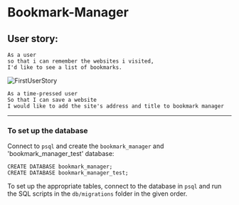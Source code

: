 # Bookmark-Manager

## User story:
```
As a user
so that i can remember the websites i visited,
I'd like to see a list of bookmarks.

```
![FirstUserStory](https://i.imgur.com/v6fHGkZ.png)

```
As a time-pressed user
So that I can save a website
I would like to add the site's address and title to bookmark manager
```
---

### To set up the database

Connect to `psql` and create the `bookmark_manager` and 'bookmark_manager_test' database:

```
CREATE DATABASE bookmark_manager;
CREATE DATABASE bookmark_manager_test;
```

To set up the appropriate tables, connect to the database in `psql` and run the SQL scripts in the `db/migrations` folder in the given order.


